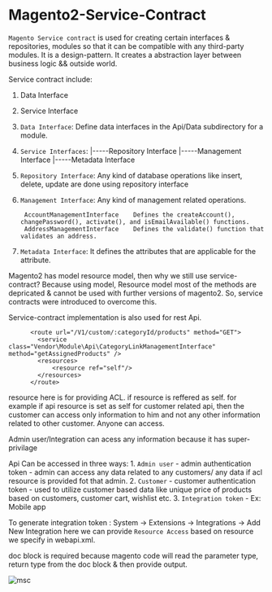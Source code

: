 # Magento2-Service-Contract

`Magento Service contract` is used for creating certain interfaces & repositories, modules so that it can be compatible with any third-party modules.
It is a design-pattern. It creates a abstraction layer between business logic && outside world.

Service contract include: 
1. Data Interface
2. Service Interface

1. `Data Interface`: Define data interfaces in the Api/Data subdirectory for a module.

2. `Service Interfaces`:
  |-----Repository Interface
  |-----Management Interface
  |-----Metadata Interface
  
  1. `Repository Interface`: Any kind of database operations like insert, delete, update are done using repository interface
  2. `Management Interface`: Any kind of management related operations.

          AccountManagementInterface	Defines the createAccount(), changePassword(), activate(), and isEmailAvailable() functions.
          AddressManagementInterface	Defines the validate() function that validates an address.
          
  3. `Metadata Interface`: It defines the attributes that are applicable for the attribute.

Magento2 has model resource model, then why we still use service-contract?
  Because using model, Resource model most of the methods are depricated & cannot be used with further versions of magento2. So, service contracts were introduced to overcome this.
  
 Service-contract implementation is also used for rest Api.

          <route url="/V1/custom/:categoryId/products" method="GET">
            <service class="Vendor\Module\Api\CategoryLinkManagementInterface" method="getAssignedProducts" />
            <resources>
                <resource ref="self"/>
            </resources>
          </route>
  
  resource here is for providing ACL.
  <resource ref="self"/> if resource is reffered as self. for example if api resource is set as self for customer related api, then the customer can                              access only information to him and not any other information related to other customer.
  <resource ref="anonymous"/> Anyone can access.
  
  Admin user/Integration can acess any information because it has super-privilage
  
 Api Can be accessed in three ways:
    1. `Admin user` - admin authentication token - admin can access any data related to any customers/ any data if acl resource is provided fot that                           admin.
    2. `Customer`   - customer authentication token - used to utilize customer based data like unique price of products based on customers, customer                           cart, wishlist etc.
    3. `Integration token` - Ex: Mobile app
    
 To generate integration token : System -> Extensions -> Integrations -> Add New Integration
    here we can provide `Resource Access` based on resource we specify in webapi.xml.
    
 doc block is required because magento code will read the parameter type, return type from the doc block & then provide output.
    
 ![msc](https://user-images.githubusercontent.com/46992129/168560694-77cc47d1-542b-4501-9881-fc184f7bcf45.jpg)

    
 
